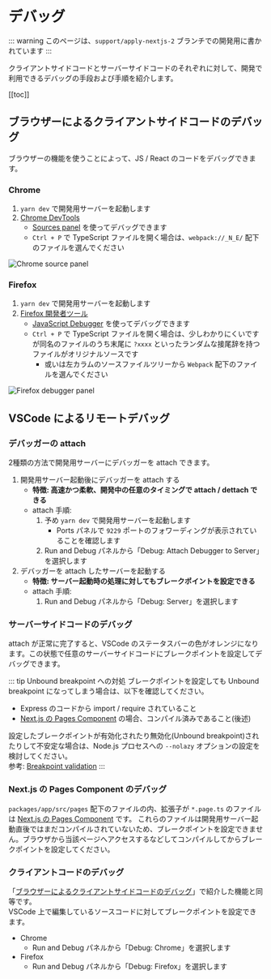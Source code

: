 # デバッグ

::: warning
このページは、`support/apply-nextjs-2` ブランチでの開発用に書かれています
:::


クライアントサイドコードとサーバーサイドコードのそれぞれに対して、開発で利用できるデバッグの手段および手順を紹介します。

[[toc]]


## ブラウザーによるクライアントサイドコードのデバッグ

ブラウザーの機能を使うことによって、JS / React のコードをデバッグできます。

### Chrome

1. `yarn dev` で開発用サーバーを起動します
1. [Chrome DevTools](https://developer.chrome.com/docs/devtools/)
    - [Sources panel](https://developer.chrome.com/docs/devtools/javascript/sources/) を使ってデバッグできます
    - `Ctrl + P` で TypeScript ファイルを開く場合は、`webpack://_N_E/` 配下のファイルを選んでください

![Chrome source panel](/assets/images/debugging-chrome-source-panel.png)

### Firefox

1. `yarn dev` で開発用サーバーを起動します
1. [Firefox 開発者ツール](https://developer.mozilla.org/ja/docs/Learn/Common_questions/What_are_browser_developer_tools)
    - [JavaScript Debugger](https://firefox-source-docs.mozilla.org/devtools-user/debugger/) を使ってデバッグできます
    - `Ctrl + P` で TypeScript ファイルを開く場合は、少しわかりにくいですが同名のファイルのうち末尾に `?xxxx` といったランダムな接尾辞を持つファイルがオリジナルソースです
        - 或いは左カラムのソースファイルツリーから `Webpack` 配下のファイルを選んでください

![Firefox debugger panel](/assets/images/debugging-firefox-debugger-panel.png)


## VSCode によるリモートデバッグ

### デバッガーの attach

2種類の方法で開発用サーバーにデバッガーを attach できます。

1. 開発用サーバー起動後にデバッガーを attach する
    - **特徴: 高速かつ柔軟、開発中の任意のタイミングで attach / dettach できる**
    - attach 手順:
        1. 予め `yarn dev` で開発用サーバーを起動します
            - Ports パネルで `9229` ポートのフォワーディングが表示されていることを確認します
        1. Run and Debug パネルから「Debug: Attach Debugger to Server」を選択します
1. デバッガーを attach したサーバーを起動する
    - **特徴: サーバー起動時の処理に対してもブレークポイントを設定できる**
    - attach 手順:
        1. Run and Debug パネルから「Debug: Server」を選択します

### サーバーサイドコードのデバッグ

attach が正常に完了すると、VSCode のステータスバーの色がオレンジになります。この状態で任意のサーバーサイドコードにブレークポイントを設定してデバッグできます。

::: tip Unbound breakpoint への対処
ブレークポイントを設定しても Unbound breakpoint になってしまう場合は、以下を確認してください。

- Express のコードから import / require されていること
- [Next.js の Pages Component](https://nextjs.org/docs/basic-features/pages) の場合、コンパイル済みであること(後述)

設定したブレークポイントが有効化されたり無効化(Unbound breakpoint)されたりして不安定な場合は、Node.js プロセスへの `--nolazy` オプションの設定を検討してください。  
参考: [Breakpoint validation](https://code.visualstudio.com/docs/nodejs/nodejs-debugging#_breakpoint-validation)
:::

### Next.js の Pages Component のデバッグ

`packages/app/src/pages` 配下のファイルの内、拡張子が `*.page.ts` のファイルは [Next.js の Pages Component](https://nextjs.org/docs/basic-features/pages) です。
これらのファイルは開発用サーバー起動直後ではまだコンパイルされていないため、ブレークポイントを設定できません。ブラウザから当該ページへアクセスするなどしてコンパイルしてからブレークポイントを設定してください。

### クライアントコードのデバッグ

「[ブラウザーによるクライアントサイドコードのデバッグ](#ブラウザーによるクライアントサイドコードのデバッグ)」で紹介した機能と同等です。  
VSCode 上で編集しているソースコードに対してブレークポイントを設定できます。

- Chrome
  - Run and Debug パネルから「Debug: Chrome」を選択します
- Firefox
  - Run and Debug パネルから「Debug: Firefox」を選択します

